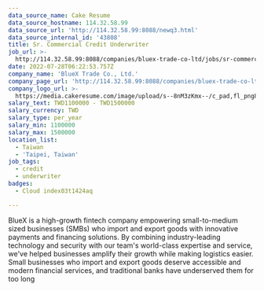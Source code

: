 ```yaml
---
data_source_name: Cake Resume
data_source_hostname: 114.32.58.99
data_source_url: 'http://114.32.58.99:8088/newq3.html'
data_source_internal_id: '43808'
title: Sr. Commercial Credit Underwriter
job_url: >-
  http://114.32.58.99:8088/companies/bluex-trade-co-ltd/jobs/sr-commercial-credit-underwriter
date: 2022-07-28T06:22:53.757Z
company_name: 'BlueX Trade Co., Ltd.'
company_page_url: 'http://114.32.58.99:8088/companies/bluex-trade-co-ltd'
company_logo_url: >-
  https://media.cakeresume.com/image/upload/s--8nM3zKmx--/c_pad,fl_png8,h_200,w_200/v1644891844/lwqpqxokshocvwzmaes7.png
salary_text: TWD1100000 - TWD1500000
salary_currency: TWD
salary_type: per_year
salary_min: 1100000
salary_max: 1500000
location_list:
  - Taiwan
  - 'Taipei, Taiwan'
job_tags:
  - credit
  - underwriter
badges:
  - Cloud index03t1424aq

---
```


BlueX is a high-growth fintech company empowering small-to-medium sized businesses (SMBs) who import and export goods with innovative payments and financing solutions. By combining industry-leading technology and security with our team's world-class expertise and service, we've helped businesses amplify their growth while making logistics easier. Small businesses who import and export goods deserve accessible and modern financial services, and traditional banks have underserved them for too long
